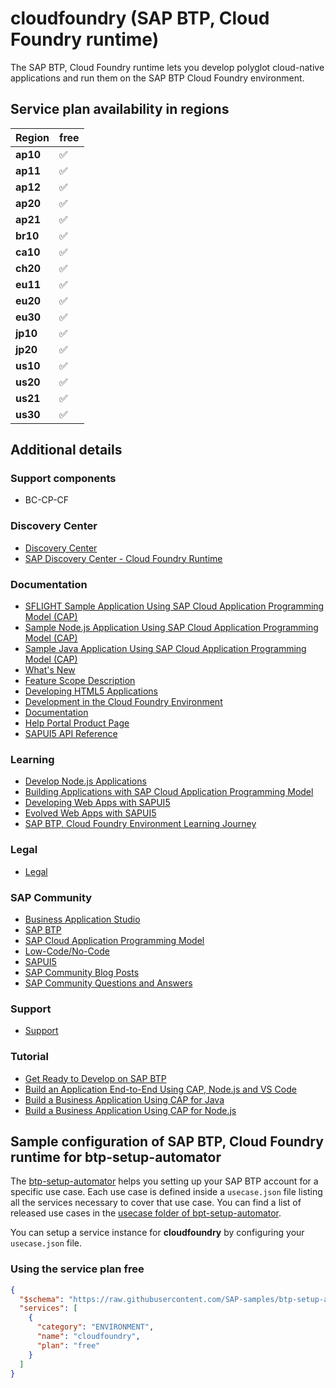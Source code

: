 # cloudfoundry (SAP BTP, Cloud Foundry runtime)

The SAP BTP, Cloud Foundry runtime lets you develop polyglot cloud-native applications and run them on the SAP BTP Cloud Foundry environment.

## Service plan availability in regions

| Region | free |
|--------|------|
|  **ap10** | ✅ |
|  **ap11** | ✅ |
|  **ap12** | ✅ |
|  **ap20** | ✅ |
|  **ap21** | ✅ |
|  **br10** | ✅ |
|  **ca10** | ✅ |
|  **ch20** | ✅ |
|  **eu11** | ✅ |
|  **eu20** | ✅ |
|  **eu30** | ✅ |
|  **jp10** | ✅ |
|  **jp20** | ✅ |
|  **us10** | ✅ |
|  **us20** | ✅ |
|  **us21** | ✅ |
|  **us30** | ✅ |

## Additional details

### Support components

- BC-CP-CF

### Discovery Center

- [Discovery Center](https://discovery-center.cloud.sap/#/serviceCatalog/cloud-foundry-runtime?service_plan=cloud-foundry-runtime&region=all)
- [SAP Discovery Center - Cloud Foundry Runtime](https://discovery-center.cloud.sap/serviceCatalog/cloud-foundry-runtime)

### Documentation

- [SFLIGHT Sample Application Using SAP Cloud Application Programming Model (CAP)](https://github.com/SAP-samples/cap-sflight)
- [Sample Node.js Application Using SAP Cloud Application Programming Model (CAP)](https://github.com/SAP-samples/cloud-cap-samples)
- [Sample Java Application Using SAP Cloud Application Programming Model (CAP)](https://github.com/SAP-samples/cloud-cap-samples-java)
- [What's New](https://help.sap.com/doc/43b304f99a8145809c78f292bfc0bc58/Cloud/en-US/98bf747111574187a7c76f8ced51cfeb.html?Component=Application%20Programming%20Model;HTML5%20Application%20Repository;Multitenancy;Node.js%20System%20Buildpack;Python%20Buildpack;SAP%20Java%20Buildpack;SAPUI5&date=all)
- [Feature Scope Description](https://help.sap.com/doc/5e8107bf49684962b897217040398007/)
- [Developing HTML5 Applications](https://help.sap.com/docs/BTP/65de2977205c403bbc107264b8eccf4b/11d77aa154f64c2e83cc9652a78bb985.html)
- [Development in the Cloud Foundry Environment](https://help.sap.com/docs/BTP/65de2977205c403bbc107264b8eccf4b/40a8f8f6f1724e0ca0fd2a8777f45504.html)
- [Documentation](https://help.sap.com/docs/BTP/65de2977205c403bbc107264b8eccf4b/9c7092c7b7ae4d49bc8ae35fdd0e0b18.html)
- [Help Portal Product Page](https://help.sap.com/docs/CF_RUNTIME)
- [SAPUI5 API Reference](https://sapui5.hana.ondemand.com/#/api)

### Learning

- [Develop Node.js Applications](https://open.sap.com/courses/cp1-2)
- [Building Applications with SAP Cloud Application Programming Model](https://open.sap.com/courses/cp7/resume)
- [Developing Web Apps with SAPUI5](https://open.sap.com/courses/ui51/resume)
- [Evolved Web Apps with SAPUI5](https://open.sap.com/courses/ui52/resume)
- [SAP BTP, Cloud Foundry Environment Learning Journey](https://help.sap.com/doc/221f8f84afef43d29ad37ef2af0c4adf/HP_2.0/en-US/d3d210f71462488883768bb02e05174d.html)

### Legal

- [Legal](https://www.sap.com/about/trust-center/agreements/cloud/cloud-services.html?tag=language:english&search=Supplement%20Business%20Technology%20Platform&sort=latest_desc)

### SAP Community

- [Business Application Studio](https://community.sap.com/topics/business-application-studio)
- [SAP BTP](https://community.sap.com/topics/business-technology-platform)
- [SAP Cloud Application Programming Model](https://community.sap.com/topics/cloud-application-programming)
- [Low-Code/No-Code](https://community.sap.com/topics/low-code-no-code)
- [SAPUI5](https://community.sap.com/topics/ui5/developing-sapui5-applications)
- [SAP Community Blog Posts](https://community.sap.com/search/?ct=blog&q=SAP%20BTP%2C%20Cloud%20Foundry%20runtime)
- [SAP Community Questions and Answers](https://community.sap.com/search/?ct=qa&q=SAP%20BTP%2C%20Cloud%20Foundry%20runtime)

### Support

- [Support](https://help.sap.com/docs/BTP/65de2977205c403bbc107264b8eccf4b/5dd739823b824b539eee47b7860a00be.html)

### Tutorial

- [Get Ready to Develop on SAP BTP](https://developers.sap.com/group.scp-1-get-ready.html?url_id=text-us-recommendation)
- [Build an Application End-to-End Using CAP, Node.js and VS Code](https://developers.sap.com/mission.btp-application-cap-e2e.html)
- [Build a Business Application Using CAP for Java](https://developers.sap.com/mission.cap-java-app.html)
- [Build a Business Application Using CAP for Node.js](https://developers.sap.com/mission.cp-starter-extensions-cap.html)

## Sample configuration of **SAP BTP, Cloud Foundry runtime** for btp-setup-automator

The [btp-setup-automator](https://github.com/SAP-samples/btp-setup-automator) helps you setting up your SAP BTP account for a specific use case. Each use case is defined inside a `usecase.json` file listing all the services necessary to cover that use case. You can find a list of released use cases in the [usecase folder of bpt-setup-automator](https://github.com/SAP-samples/btp-setup-automator/tree/main/usecases).

You can setup a service instance for **cloudfoundry** by configuring your `usecase.json` file.

### Using the service plan **free**

```json
{
  "$schema": "https://raw.githubusercontent.com/SAP-samples/btp-setup-automator/main/libs/btpsa-usecase.json",
  "services": [
    {
      "category": "ENVIRONMENT",
      "name": "cloudfoundry",
      "plan": "free"
    }
  ]
}
```
